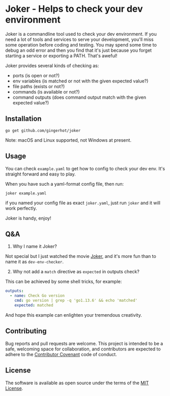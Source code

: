 # Joker - Helps to check your dev environment

Joker is a commandline tool used to check your dev environment. If you need a lot of tools and services to serve your development, you'll miss some operation before coding and testing. You may spend some time to debug an odd error and then you find that it's just because you forget starting a service or exporting a PATH. That's aweful!

Joker provides several kinds of checking as:

* ports (is open or not?)
* env variables (is matched or not with the given expected value?)
* file paths (exists or not?)
* commands (is available or not?)
* command outputs (does command output match with the given expected value?)

## Installation

```sehll
go get github.com/gingerhot/joker
```

Note: macOS and Linux supported, not Windows at present.

## Usage

You can check `example.yaml` to get how to config to check your dev env. It's straight forward and easy to play.

When you have such a yaml-format config file, then run:

```shell
joker example.yaml
```

if you named your config file as exact `joker.yaml`, just run `joker` and it will work perfectly.

Joker is handy, enjoy!

## Q&A

1. Why I name it Joker?

Not special but I just watched the movie [Joker](https://www.imdb.com/title/tt7286456/), and it's more fun than to name it as `dev-env-checker`.

2. Why not add a `match` directive as `expected` in outputs check?

This can be achieved by some shell tricks, for example:

```yaml
outputs:
  - name: Check Go version
    cmd: go version | grep -q 'go1.13.6' && echo 'matched'
    expected: matched
```

And hope this example can enlighten your tremendous creativity.

## Contributing

Bug reports and pull requests are welcome. This project is intended to be a safe, welcoming space for collaboration, and contributors are expected to adhere to the [Contributor Covenant](http://contributor-covenant.org) code of conduct.

## License

The software is available as open source under the terms of the [MIT License](https://opensource.org/licenses/MIT).
